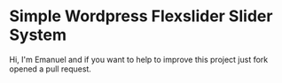 # Simple Wordpress Flexslider Slider System

Hi, I'm Emanuel and if you want to help to improve this project just fork opened a pull request.